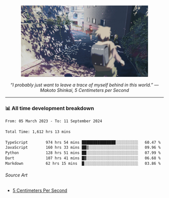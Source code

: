 <p align="center"><img src="asset/header.jpg" width="80%"/></p>
<p align="center"><i>“I probably just want to leave a trace of myself behind in this world.” ― Makoto Shinkai, 5 Centimeters per Second</i></p>

---
<!--
<details>
  <summary>📃 My Resume</summary>

### Education

- 📖 **Computer Science**\
📆 10/2021 - present\
📍 **Thang Long University** - Hoang Mai, Hanoi, Vietnam

### Experience

<img align="right" src="https://img.shields.io/badge/Figma-F24E1E?style=flat&logo=figma&logoColor=white"/>
<img align="right" src="https://img.shields.io/badge/node.js-6DA55F?style=flat&logo=node.js&logoColor=white"/>
<img align="right" src="https://img.shields.io/badge/Next.js-black?style=flat&logo=next.js&logoColor=white"/>
<img align="right" src="https://img.shields.io/badge/TypeScript-007ACC?style=flat&logo=typescript&logoColor=white"/>


- 👨‍💻 **Frontend Web Intern**\
📆 07/2023 - present\
📍 **MQ ICT Solutions** - Hoang Mai, Hanoi, Vietnam
</details> 
-->

### 📊 All time development breakdown

<!--START_SECTION:waka-->

```txt
From: 05 March 2023 - To: 11 September 2024

Total Time: 1,612 hrs 13 mins

TypeScript        974 hrs 54 mins ███████████████░░░░░░░░░░   60.47 %
JavaScript        160 hrs 33 mins ██▒░░░░░░░░░░░░░░░░░░░░░░   09.96 %
Python            128 hrs 51 mins ██░░░░░░░░░░░░░░░░░░░░░░░   07.99 %
Dart              107 hrs 41 mins █▓░░░░░░░░░░░░░░░░░░░░░░░   06.68 %
Markdown          62 hrs 15 mins  █░░░░░░░░░░░░░░░░░░░░░░░░   03.86 %
```

<!--END_SECTION:waka-->

###### Source Art

-  [5 Centimeters Per Second](https://wallhaven.cc/w/nrowq1)


